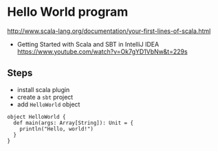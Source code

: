 # Hello World program

http://www.scala-lang.org/documentation/your-first-lines-of-scala.html

- Getting Started with Scala and SBT in IntelliJ IDEA
https://www.youtube.com/watch?v=Ok7gYD1VbNw&t=229s

## Steps

- install scala plugin
- create a `sbt` project
- add `HelloWorld` object

```
object HelloWorld {
  def main(args: Array[String]): Unit = {
    println("Hello, world!")
  }
}
```
